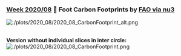 ### [Week 2020/08](https://github.com/Z3tt/TidyTuesday/tree/master/R/2020_08_CarbonFootprint.Rmd) 🍖 Foot Carbon Footprints by [FAO via nu3](https://www.nu3.de/blogs/nutrition/food-carbon-footprint-index-2018)
![./plots/2020_08/2020_08_CarbonFootprint_alt.png](https://raw.githubusercontent.com/Z3tt/TidyTuesday/master/plots/2020_08/2020_08_CarbonFootprint_alt.png)
<br><br>

**Version without individual slices in inter circle:**
![./plots/2020_08/2020_08_CarbonFootprint.png](https://raw.githubusercontent.com/Z3tt/TidyTuesday/master/plots/2020_08/2020_08_CarbonFootprint.png)
